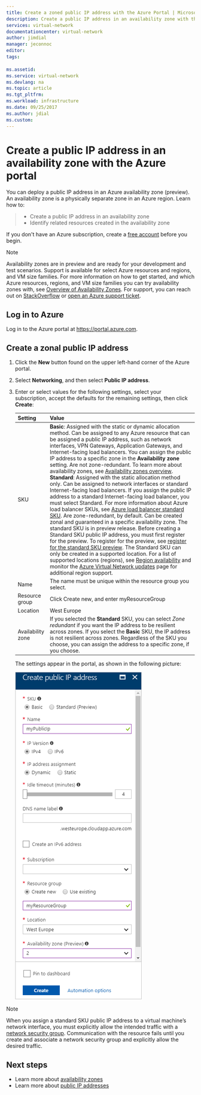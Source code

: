 ```yaml
---
title: Create a zoned public IP address with the Azure Portal | Microsoft Docs
description: Create a public IP address in an availability zone with the Azure portal.
services: virtual-network
documentationcenter: virtual-network
author: jimdial
manager: jeconnoc
editor: 
tags: 

ms.assetid: 
ms.service: virtual-network
ms.devlang: na
ms.topic: article
ms.tgt_pltfrm: 
ms.workload: infrastructure
ms.date: 09/25/2017
ms.author: jdial
ms.custom: 
---
```


# Create a public IP address in an availability zone with the Azure portal

You can deploy a public IP address in an Azure availability zone (preview). An availability zone is a physically separate zone in an Azure region. Learn how to:

> * Create a public IP address in an availability zone
> * Identify related resources created in the availability zone

If you don't have an Azure subscription, create a [free account](https://azure.microsoft.com/free/?WT.mc_id=A261C142F) before you begin.

> [!NOTE]
> Availability zones are in preview and are ready for your development and test scenarios. Support is available for select Azure resources and regions, and VM size families. For more information on how to get started, and which Azure resources, regions, and VM size families you can try availability zones with, see [Overview of Availability Zones](https://docs.microsoft.com/azure/availability-zones/az-overview). For support, you can reach out on [StackOverflow](https://stackoverflow.com/questions/tagged/azure-availability-zones) or [open an Azure support ticket](../azure-supportability/how-to-create-azure-support-request.md?toc=%2fazure%2fvirtual-network%2ftoc.json).

## Log in to Azure

Log in to the Azure portal at https://portal.azure.com. 

## Create a zonal public IP address

1. Click the **New** button found on the upper left-hand corner of the Azure portal.
2. Select **Networking**, and then select **Public IP address**.
3. Enter or select values for the following settings, select your subscription, accept the defaults for the remaining settings, then click **Create**:

    |Setting|Value|
    |---|---|
    |SKU| **Basic**: Assigned with the static or dynamic allocation method. Can be assigned to any Azure resource that can be assigned a public IP address, such as network interfaces, VPN Gateways, Application Gateways, and Internet-facing load balancers. You can assign the public IP address to a specific zone in the **Availability zone** setting. Are not zone-redundant. To learn more about availability zones, see [Availability zones overview](https://docs.microsoft.com/azure/availability-zones/az-overview). **Standard**: Assigned with the static allocation method only. Can be assigned to network interfaces or standard Internet-facing load balancers. If you assign the public IP address to a standard Internet-facing load balancer, you must select Standard. For more information about Azure load balancer SKUs, see [Azure load balancer standard SKU](https://docs.microsoft.com/azure/load-balancer/load-balancer-standard-overview). Are zone-redundant, by default. Can be created zonal and guaranteed in a specific availability zone. The standard SKU is in preview release. Before creating a Standard SKU public IP address, you must first register for the preview. To register for the preview, see [register for the standard SKU preview](https://docs.microsoft.com/azure/load-balancer/load-balancer-standard-overview#preview-sign-up). The Standard SKU can only be created in a supported location.  For a list of supported locations (regions), see [Region availability](https://docs.microsoft.com/azure/load-balancer/load-balancer-standard-overview#region-availability) and monitor the [Azure Virtual Network updates](https://azure.microsoft.com/updates/?product=virtual-network) page for additional region support.|   
    |Name|The name must be unique within the resource group you select.|
    |Resource group|Click Create new, and enter myResourceGroup|
    |Location|West Europe|
    |Availability zone|If you selected the **Standard** SKU, you can select *Zone redundant* if you want the IP address to be resilient across zones. If you select the **Basic** SKU, the IP address is not resilient across zones. Regardless of the SKU you choose, you can assign the address to a specific zone, if you choose. |

    The settings appear in the portal, as shown in the following picture:

    ![Create zonal public IP address](./media/create-public-ip-availability-zone-portal/public-ip-address.png) 

> [!NOTE]
> When you assign a standard SKU public IP address to a virtual machine’s network interface, you must explicitly allow the intended traffic with a [network security group](security-overview.md#network-security-groups). Communication with the resource fails until you create and associate a network security group and explicitly allow the desired traffic.

## Next steps

- Learn more about [availability zones](https://docs.microsoft.com/azure/availability-zones/az-overview)
- Learn more about [public IP addresses](virtual-network-public-ip-address.md?toc=%2fazure%2fvirtual-network%2ftoc.json)